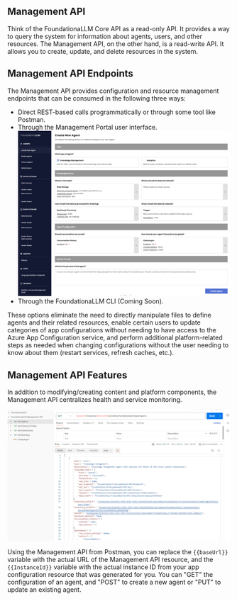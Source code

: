 ## Management API

Think of the FoundationaLLM Core API as a read-only API. It provides a way to query the system for information about agents, users, and other resources. The Management API, on the other hand, is a read-write API. It allows you to create, update, and delete resources in the system.

## Management API Endpoints

The Management API provides configuration and resource management endpoints that can be consumed in the following three ways:
- Direct REST-based calls programmatically or through some tool like Postman.
- Through the Management Portal user interface.
  ![](../../media/Mgm-api-2.png)
- Through the FoundationaLLM CLI (Coming Soon).

These options eliminate the need to directly manipulate files to define agents and their related resources, enable certain users to update categories of app configurations without needing to have access to the Azure App Configuration service, and perform additional platform-related steps as needed when changing configurations without the user needing to know about them (restart services, refresh caches, etc.).

## Management API Features

In addition to modifying/creating content and platform components, the Management API centralizes health and service monitoring.

![](../../media/Mgm-api-1.png)

Using the Management API from Postman, you can replace the `{{baseUrl}}` variable with the actual URL of the Management API resource, and the `{{InstanceId}}` variable with the actual instance ID from your app configuration resource that was generated for you.
You can "GET" the configuration of an agent, and "POST" to create a new agent or "PUT" to update an existing agent.
